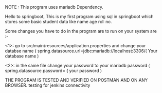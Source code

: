 NOTE : This program uses mariadb Dependency.

Hello to springboot, This is my first program using sql in springboot which stores some basic student data like name age roll no.


Some changes you have to do in the program are to run on your system are :-

<1>: go to  src/main/resources/application.properties    and change your databse name  ( spring.datasource.url=jdbc:mariadb://localhost:3306/( Your database name ) 

<2>: in the same file change your password to your mariadb password  ( spring.datasource.password= ( your password )


THE PROGRAM IS TESTED AND VERIFIED ON POSTMAN AND ON ANY BROWSER.
testing for jenkins connectivity
